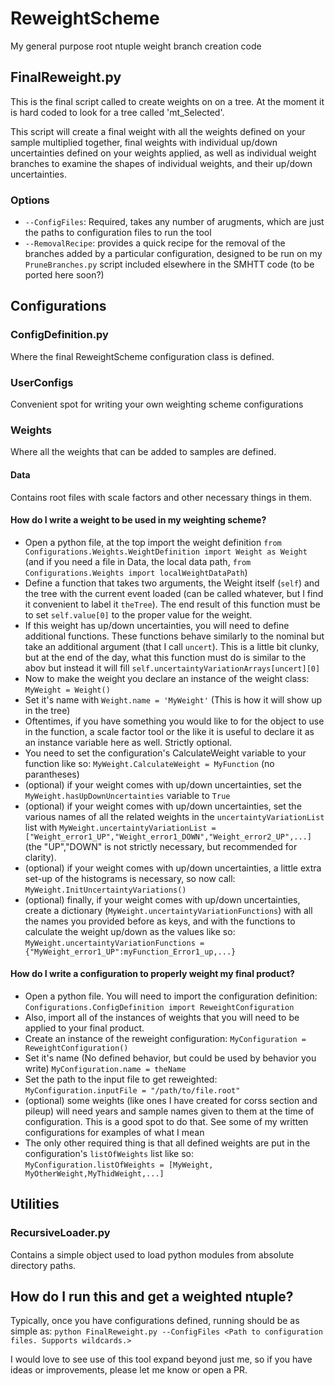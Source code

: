 # ReweightScheme
My general purpose root ntuple weight branch creation code

## FinalReweight.py
This is the final script called to create weights on on a tree. At the moment it is hard coded to look for a tree called
'mt_Selected'.

This script will create a final weight with all the weights defined on your sample multiplied together, final weights
with individual up/down uncertainties defined on your weights applied, as well as individual weight branches to examine
the shapes of individual weights, and their up/down uncertainties.

### Options
- `--ConfigFiles`: Required, takes any number of arugments, which are just the paths to configuration files to run the tool
- `--RemovalRecipe`: provides a quick recipe for the removal of the branches added by a particular configuration, designed
  to be run on my `PruneBranches.py` script included elsewhere in the SMHTT code (to be ported here soon?)

## Configurations

### ConfigDefinition.py
Where the final ReweightScheme configuration class is defined.

### UserConfigs
Convenient spot for writing your own weighting scheme configurations

### Weights
Where all the weights that can be added to samples are defined.

#### Data
Contains root files with scale factors and other necessary things in them.

#### How do I write a weight to be used in my weighting scheme?
- Open a python file, at the top import the weight definition `from Configurations.Weights.WeightDefinition import Weight as Weight` 
  (and if you need a file in Data, the local data path, `from Configurations.Weights import localWeightDataPath`)
- Define a function that takes two arguments, the Weight itself (`self`) and the tree with the current event loaded (can
  be called whatever, but I find it convenient to label it `theTree`). The end result of this function must be to set 
  `self.value[0]` to the proper value for the weight.
- If this weight has up/down uncertainties, you will need to define additional functions. These functions behave 
  similarly to the nominal but take an additional argument (that I call `uncert`). This is a little bit clunky, but 
  at the end of the day, what this function must do is similar to the abov but instead it will fill `self.uncertaintyVariationArrays[uncert][0]`
- Now to make the weight you declare an instance of the weight class: `MyWeight = Weight()`
- Set it's name with `Weight.name = 'MyWeight'` (This is how it will show up in the tree)
- Oftentimes, if you have something you would like to for the object to use in the function, a scale factor tool or the like
  it is useful to declare it as an instance variable here as well. Strictly optional.
- You need to set the configuration's CalculateWeight variable to your function like so: `MyWeight.CalculateWeight = MyFunction` (no parantheses)
- (optional) if your weight comes with up/down uncertainties, set the `MyWeight.hasUpDownUncertainties` variable to `True`
- (optional) if your weight comes with up/down uncertainties, set the various names of all the related weights in
  the `uncertaintyVariationList` list with `MyWeight.uncertaintyVariationList = ["Weight_error1_UP","Weight_error1_DOWN","Weight_error2_UP",...]`
  (the "UP","DOWN" is not strictly necessary, but recommended for clarity).
- (optional) if your weight comes with up/down uncertainties, a little extra set-up of the histograms is necessary, so now call:
  `MyWeight.InitUncertaintyVariations()`
- (optional) finally, if your weight comes with up/down uncertainties, create a dictionary (`MyWeight.uncertaintyVariationFunctions`) with all the names you provided before as keys, and with
  the functions to calculate the weight up/down as the values like so: `MyWeight.uncertaintyVariationFunctions = {"MyWeight_error1_UP":myFunction_Error1_up,...}`

#### How do I write a configuration to properly weight my final product?
- Open a python file. You will need to import the configuration definition: `Configurations.ConfigDefinition import ReweightConfiguration`
- Also, import all of the instances of weights that you will need to be applied to your final product.
- Create an instance of the reweight configuration: `MyConfiguration = ReweightConfiguration()`
- Set it's name (No defined behavior, but could be used by behavior you write) `MyConfiguration.name = theName`
- Set the path to the input file to get reweighted: `MyConfiguration.inputFile = "/path/to/file.root"`
- (optional) some weights (like ones I  have created for corss section and pileup) will need years and sample names
   given to them at the time of configuration. This is a good spot to do that. See some of my written configurations for 
   examples of what I mean
- The only other required thing is that all defined weights are put in the configuration's `listOfWeights` list like so:
  `MyConfiguration.listOfWeights = [MyWeight, MyOtherWeight,MyThidWeight,...]`


## Utilities

### RecursiveLoader.py
Contains a simple object used to load python modules from absolute directory paths.

## How do I run this and get a weighted ntuple?

Typically, once you have configurations defined, running should be as simple as:
`python FinalReweight.py --ConfigFiles <Path to configuration files. Supports wildcards.>`

I would love to see use of this tool expand beyond just me, so if you have ideas or improvements, please let me know or open a PR.

